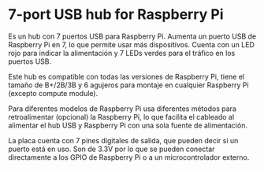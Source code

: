 <!--
---
name: 7-port USB hub
class: board
type: power,usb
formfactor: USB
manufacturer: UUGear
description: 7-port USB hub for Raspberry Pi
url: http://www.uugear.com/product/7-port-usb-hub-for-raspberry-pi/
buy: http://www.uugear.com/product/7-port-usb-hub-for-raspberry-pi/
image: 'uugear-7port-usb-hub.png'
pincount: 7
eeprom: no
power:
  '2':
ground:
  '39':
-->
# 7-port USB hub for Raspberry Pi

Es un hub con 7 puertos USB para Raspberry Pi. Aumenta un puerto USB de Raspberry Pi en 7, lo que permite usar más dispositivos. Cuenta con un LED rojo para indicar la alimentación y 7 LEDs verdes para el tráfico en los puertos USB.

Este hub es compatible con todas las versiones de Raspberry Pi, tiene el tamaño de B+/2B/3B y 6 agujeros para montaje en cualquier Raspberry Pi (excepto compute module).

Para diferentes modelos de Raspberry Pi usa diferentes métodos para retroalimentar (opcional) la Raspberry Pi, lo que facilita el cableado al alimentar el hub USB y Raspberry Pi con una sola fuente de alimentación.

La placa cuenta con 7 pines digitales de salida, que pueden decir si un puerto está en uso. Son de 3.3V por lo que se pueden conectar directamente a los GPIO de Raspberry Pi o a un microcontrolador externo.
